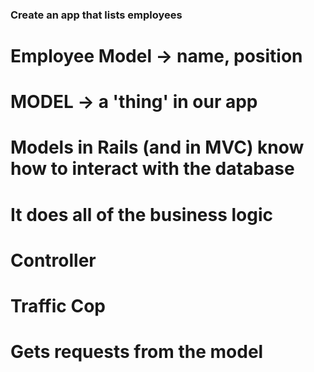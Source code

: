### Create an app that lists employees

# Employee Model -> name, position

# MODEL -> a 'thing' in our app

# Models in Rails (and in MVC) know how to interact with the database

# It does all of the business logic

# Controller
# Traffic Cop
# Gets requests from the model